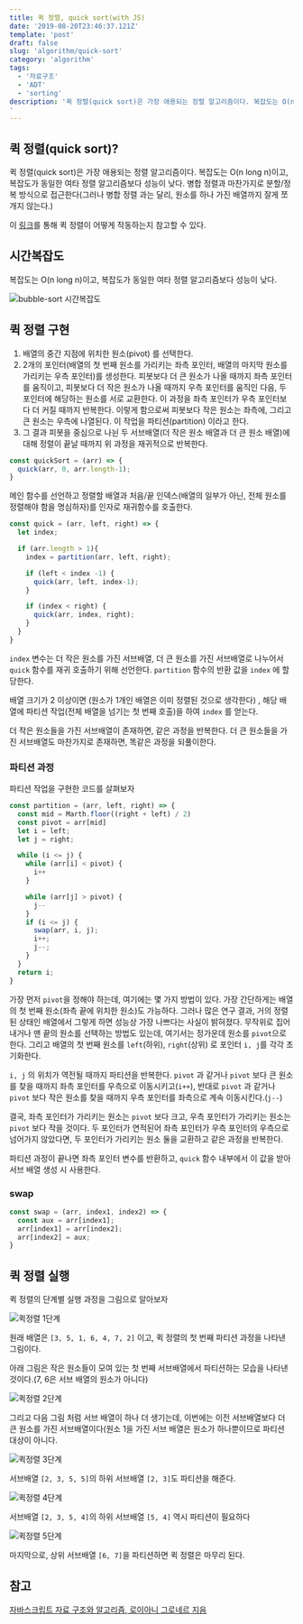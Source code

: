 ```yaml
---
title: 퀵 정렬, quick sort(with JS)
date: '2019-08-20T23:46:37.121Z'
template: 'post'
draft: false
slug: 'algorithm/quick-sort'
category: 'algorithm'
tags:
  - '자료구조'
  - 'ADT'
  - 'sorting'
description: '퀵 정렬(quick sort)은 가장 애용되는 정렬 알고리즘이다. 복잡도는 O(n long n)이고, 복잡도가 동일한 여타 정렬 알고리즘보다 성능이 낮다. 병합 정렬과 마찬가지로 분할/정복 방식으로 접근한다(그러나 병합 정렬 과는 달리, 원소를 하나 가진 배열까지 잘게 쪼개지 않는다.) 이 [링크](https://visualgo.net/ko/sorting)를 통해 퀵 정렬이 어떻게 작동하는지 참고할 수 있다.
'
---
```


## 퀵 정렬(quick sort)?

퀵 정렬(quick sort)은 가장 애용되는 정렬 알고리즘이다. 복잡도는 O(n long n)이고, 복잡도가 동일한 여타 정렬 알고리즘보다 성능이 낮다. 병합 정렬과 마찬가지로 분할/정복 방식으로 접근한다(그러나 병합 정렬 과는 달리, 원소를 하나 가진 배열까지 잘게 쪼개지 않는다.)

이 [링크](https://visualgo.net/ko/sorting)를 통해 퀵 정렬이 어떻게 작동하는지 참고할 수 있다.

## 시간복잡도

복잡도는 O(n long n)이고, 복잡도가 동일한 여타 정렬 알고리즘보다 성능이 낮다.

![bubble-sort 시간복잡도](https://user-images.githubusercontent.com/35516239/63222527-3d7fca00-c1e4-11e9-8cbb-7e17ffeeff83.png)

## 퀵 정렬 구현

1. 배열의 중간 지점에 위치한 원소(pivot) 를 선택한다.
2. 2개의 포인터(배열의 첫 번째 원소를 가리키는 좌측 포인터, 배열의 마지막 원소를 가리키는 우측 포인터)를 생성한다. 피봇보다 더 큰 원소가 나올 때까지 좌측 포인터를 움직이고, 피봇보다 더 작은 원소가 나올 때까지 우측 포인터를 움직인 다음, 두 포인터에 해당하는 원소를 서로 교환한다. 이 과정을 좌측 포인터가 우측 포인터보다 더 커질 때까지 반복한다. 이렇게 함으로써 피봇보다 작은 원소는 좌측에, 그리고 큰 원소는 우측에 나열된다. 이 작업을 파티션(partition) 이라고 한다.
3. 그 결과 피봇을 중심으로 나뉜 두 서브배열(더 작은 원소 배열과 더 큰 원소 배열)에 대해 정렬이 끝날 때까지 위 과정을 재귀적으로 반복한다.

```js
const quickSort = (arr) => {
  quick(arr, 0, arr.length-1);
}
```

메인 함수를 선언하고 정렬할 배열과 처음/끝 인덱스(배열의 일부가 아닌, 전체 원소를 정렬해야 함을 명심하자)를 인자로 재귀함수를 호출한다.

```js
const quick = (arr, left, right) => {
  let index;

  if (arr.length > 1){
    index = partition(arr, left, right);

    if (left < index -1) {
      quick(arr, left, index-1);
    }

    if (index < right) {
      quick(arr, index, right);
    }
  }
}
```

`index` 변수는 더 작은 원소를 가진 서브배열, 더 큰 원소를 가진 서브배열로 나누어서 `quick` 함수를 재귀 호출하기 위해 선언한다. `partition` 함수의 반환 값을 `index` 에 할당한다.

배열 크기가 2 이상이면 (원소가 1개인 배열은 이미 정렬된 것으로 생각한다) , 해당 배열에 파티션 작업(전체 배열을 넘기는 첫 번째 호출)을 하여 `index` 를 얻는다.

더 작은 원소들을 가진 서브배열이 존재하면, 같은 과정을 반복한다. 더 큰 원소들을 가진 서브배열도 마찬가지로 존재하면, 똑같은 과정을 되풀이한다.

### 파티션 과정

파티션 작업을 구현한 코드를 살펴보자

```js
const partition = (arr, left, right) => {
  const mid = Marth.floor((right + left) / 2)
  const pivot = arr[mid]
  let i = left;
  let j = right;

  while (i <= j) {
    while (arr[i] < pivot) {
      i++
    }

    while (arr[j] > pivot) {
      j--
    }
    if (i <= j) {
      swap(arr, i, j);
      i++;
      j--;
    }
  }
  return i;
}
```

가장 먼저 `pivot`을 정해야 하는데, 여기에는 몇 가지 방법이 있다. 가장 간단하게는 배열의 첫 번째 원소(좌측 끝에 위치한 원소)도 가능하다. 그러나 많은 연구 결과, 거의 정렬된 상태인 배열에서 그렇게 하면 성능상 가장 나쁘다는 사실이 밝혀졌다. 무작위로 집어내거나 맨 끝의 원소를 선택하는 방법도 있는데, 여기서는 정가운데 원소를 `pivot`으로 한다. 그리고 배열의 첫 번째 원소를 `left`(하위), `right`(상위) 로 포인터 `i, j`를 각각 초기화한다.

`i, j` 의 위치가 역전될 때까지 파티션을 반복한다. `pivot` 과 같거나 `pivot` 보다 큰 원소를 찾을 때까지 좌측 포인터를 우측으로 이동시키고(`i++`), 반대로 `pivot` 과 같거나 `pivot` 보다 작은 원소를 찾을 때까지 우측 포인터를 좌측으로 계속 이동시킨다.(`j--`)

결국, 좌측 포인터가 가리키는 원소는 `pivot` 보다 크고, 우측 포인터가 가리키는 원소는 `pivot` 보다 작을 것이다. 두 포인터가 연적된어 좌측 포인터가 우측 포인터의 우측으로 넘어가지 않았다면, 두 포인터가 가리키는 원소 둘을 교환하고 같은 과정을 반복한다.

파티션 과정이 끝나면 좌측 포인터 변수를 반환하고, `quick` 함수 내부에서 이 값을 받아 서브 배열 생성 시 사용한다.

### swap

```js
const swap = (arr, index1, index2) => {
  const aux = arr[index1];
  arr[index1] = arr[index2];
  arr[index2] = aux;
}
```

## 퀵 정렬 실행

퀵 정렬의 단계별 실행 과정을 그림으로 알아보자

![퀵정렬 1단계](https://user-images.githubusercontent.com/35516239/63343091-224dbf80-c388-11e9-8534-032de7184b2c.png)

원래 배열은 `[3, 5, 1, 6, 4, 7, 2]` 이고, 퀵 정렬의 첫 번째 파티션 과정을 나타낸 그림이다.

아래 그림은 작은 원소들이 모여 있는 첫 번째 서브배열에서 파티션하는 모습을 나타낸 것이다.(7, 6은 서브 배열의 원소가 아니다)

![퀵정렬 2단계 ](https://user-images.githubusercontent.com/35516239/63343115-2da0eb00-c388-11e9-9106-9fff2872ff86.png)



그리고 다음 그림 처럼 서브 배열이 하나 더 생기는데, 이번에는 이전 서브배열보다 더 큰 원소를 가진 서브배열이다(원소 1을 가진 서브 배열은 원소가 하나뿐이므로 파티션 대상이 아니다.

![퀵정렬 3단계](https://user-images.githubusercontent.com/35516239/63343141-398cad00-c388-11e9-8cfe-610f84932a78.png)



서브배열 `[2, 3, 5, 5]`의 하위 서브배열 `[2, 3]`도 파티션을 해준다.

![퀵정렬 4단계](https://user-images.githubusercontent.com/35516239/63343159-44474200-c388-11e9-8202-2ab35f27dd04.png)



서브배열 `[2, 3, 5, 4]`의 하위 서브배열 `[5, 4]` 역시 파티션이 필요하다

![퀵정렬 5단계](https://user-images.githubusercontent.com/35516239/63343183-4f9a6d80-c388-11e9-883a-fb9df5258911.png)

마지막으로, 상위 서브배열 `[6, 7]`을 파티션하면 퀵 정렬은 마무리 된다.

## 참고

[자바스크립트 자료 구조와 알고리즘, 로이아니 그로네르 지음](http://www.yes24.com/Product/Goods/22885878)
